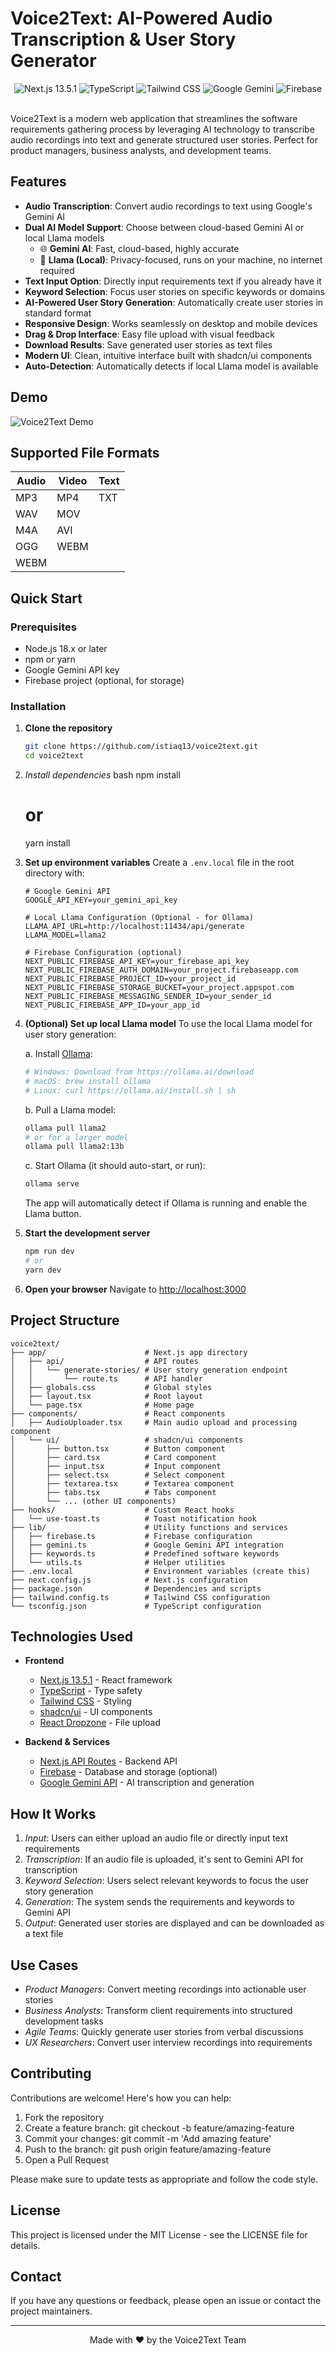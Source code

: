 # Voice2Text: AI-Powered Audio Transcription & User Story Generator

<div align="center">
  <img src="https://img.shields.io/badge/Next.js-13.5.1-black?style=for-the-badge&logo=next.js" alt="Next.js 13.5.1" />
  <img src="https://img.shields.io/badge/TypeScript-blue?style=for-the-badge&logo=typescript" alt="TypeScript" />
  <img src="https://img.shields.io/badge/Tailwind_CSS-38B2AC?style=for-the-badge&logo=tailwind-css" alt="Tailwind CSS" />
  <img src="https://img.shields.io/badge/Google_Gemini-4285F4?style=for-the-badge&logo=google" alt="Google Gemini" />
  <img src="https://img.shields.io/badge/Firebase-FFCA28?style=for-the-badge&logo=firebase&logoColor=black" alt="Firebase" />
</div>

<br />

Voice2Text is a modern web application that streamlines the software requirements gathering process by leveraging AI technology to transcribe audio recordings into text and generate structured user stories. Perfect for product managers, business analysts, and development teams.

## Features

- **Audio Transcription**: Convert audio recordings to text using Google's Gemini AI
- **Dual AI Model Support**: Choose between cloud-based Gemini AI or local Llama models
  - 🌐 **Gemini AI**: Fast, cloud-based, highly accurate
  - 🦙 **Llama (Local)**: Privacy-focused, runs on your machine, no internet required
- **Text Input Option**: Directly input requirements text if you already have it
- **Keyword Selection**: Focus user stories on specific keywords or domains
- **AI-Powered User Story Generation**: Automatically create user stories in standard format
- **Responsive Design**: Works seamlessly on desktop and mobile devices
- **Drag & Drop Interface**: Easy file upload with visual feedback
- **Download Results**: Save generated user stories as text files
- **Modern UI**: Clean, intuitive interface built with shadcn/ui components
- **Auto-Detection**: Automatically detects if local Llama model is available

## Demo

![Voice2Text Demo](https://via.placeholder.com/800x400?text=Voice2Text+Demo)

## Supported File Formats

| Audio | Video | Text |
|-------|-------|------|
| MP3   | MP4   | TXT  |
| WAV   | MOV   |      |
| M4A   | AVI   |      |
| OGG   | WEBM  |      |
| WEBM  |       |      |

## Quick Start

### Prerequisites

- Node.js 18.x or later
- npm or yarn
- Google Gemini API key
- Firebase project (optional, for storage)

### Installation

1. **Clone the repository**
   ```bash
   git clone https://github.com/istiaq13/voice2text.git
   cd voice2text
   ```
   

2. *Install dependencies*
   bash
   npm install
   # or
   yarn install
   

3. **Set up environment variables**
   Create a `.env.local` file in the root directory with:
   ```env
   # Google Gemini API
   GOOGLE_API_KEY=your_gemini_api_key
   
   # Local Llama Configuration (Optional - for Ollama)
   LLAMA_API_URL=http://localhost:11434/api/generate
   LLAMA_MODEL=llama2
   
   # Firebase Configuration (optional)
   NEXT_PUBLIC_FIREBASE_API_KEY=your_firebase_api_key
   NEXT_PUBLIC_FIREBASE_AUTH_DOMAIN=your_project.firebaseapp.com
   NEXT_PUBLIC_FIREBASE_PROJECT_ID=your_project_id
   NEXT_PUBLIC_FIREBASE_STORAGE_BUCKET=your_project.appspot.com
   NEXT_PUBLIC_FIREBASE_MESSAGING_SENDER_ID=your_sender_id
   NEXT_PUBLIC_FIREBASE_APP_ID=your_app_id
   ```

4. **(Optional) Set up local Llama model**
   To use the local Llama model for user story generation:
   
   a. Install [Ollama](https://ollama.ai):
   ```bash
   # Windows: Download from https://ollama.ai/download
   # macOS: brew install ollama
   # Linux: curl https://ollama.ai/install.sh | sh
   ```
   
   b. Pull a Llama model:
   ```bash
   ollama pull llama2
   # or for a larger model
   ollama pull llama2:13b
   ```
   
   c. Start Ollama (it should auto-start, or run):
   ```bash
   ollama serve
   ```
   
   The app will automatically detect if Ollama is running and enable the Llama button.

5. **Start the development server**
   ```bash
   npm run dev
   # or
   yarn dev
   ```

6. **Open your browser**
   Navigate to [http://localhost:3000](http://localhost:3000)

## Project Structure


```
voice2text/
├── app/                      # Next.js app directory
│   ├── api/                  # API routes
│   │   └── generate-stories/ # User story generation endpoint
│   │       └── route.ts      # API handler
│   ├── globals.css           # Global styles
│   ├── layout.tsx            # Root layout
│   └── page.tsx              # Home page
├── components/               # React components
│   ├── AudioUploader.tsx     # Main audio upload and processing component
│   └── ui/                   # shadcn/ui components
│       ├── button.tsx        # Button component
│       ├── card.tsx          # Card component
│       ├── input.tsx         # Input component
│       ├── select.tsx        # Select component
│       ├── textarea.tsx      # Textarea component
│       ├── tabs.tsx          # Tabs component
│       └── ... (other UI components)
├── hooks/                    # Custom React hooks
│   └── use-toast.ts          # Toast notification hook
├── lib/                      # Utility functions and services
│   ├── firebase.ts           # Firebase configuration
│   ├── gemini.ts             # Google Gemini API integration
│   ├── keywords.ts           # Predefined software keywords
│   └── utils.ts              # Helper utilities
├── .env.local                # Environment variables (create this)
├── next.config.js            # Next.js configuration
├── package.json              # Dependencies and scripts
├── tailwind.config.ts        # Tailwind CSS configuration
└── tsconfig.json             # TypeScript configuration
```


## Technologies Used

- **Frontend**
  - [Next.js 13.5.1](https://nextjs.org/) - React framework
  - [TypeScript](https://www.typescriptlang.org/) - Type safety
  - [Tailwind CSS](https://tailwindcss.com/) - Styling
  - [shadcn/ui](https://ui.shadcn.com/) - UI components
  - [React Dropzone](https://react-dropzone.js.org/) - File upload

- **Backend & Services**
  - [Next.js API Routes](https://nextjs.org/docs/api-routes/introduction) - Backend API
  - [Firebase](https://firebase.google.com/) - Database and storage (optional)
  - [Google Gemini API](https://ai.google.dev/) - AI transcription and generation

## How It Works

1. *Input*: Users can either upload an audio file or directly input text requirements
2. *Transcription*: If an audio file is uploaded, it's sent to Gemini API for transcription
3. *Keyword Selection*: Users select relevant keywords to focus the user story generation
4. *Generation*: The system sends the requirements and keywords to Gemini API
5. *Output*: Generated user stories are displayed and can be downloaded as a text file

## Use Cases

- *Product Managers*: Convert meeting recordings into actionable user stories
- *Business Analysts*: Transform client requirements into structured development tasks
- *Agile Teams*: Quickly generate user stories from verbal discussions
- *UX Researchers*: Convert user interview recordings into requirements

## Contributing

Contributions are welcome! Here's how you can help:

1. Fork the repository
2. Create a feature branch: git checkout -b feature/amazing-feature
3. Commit your changes: git commit -m 'Add amazing feature'
4. Push to the branch: git push origin feature/amazing-feature
5. Open a Pull Request

Please make sure to update tests as appropriate and follow the code style.

## License

This project is licensed under the MIT License - see the LICENSE file for details.

## Contact

If you have any questions or feedback, please open an issue or contact the project maintainers.

---

<div align="center">
  <p>Made with ❤ by the Voice2Text Team</p>
</div>